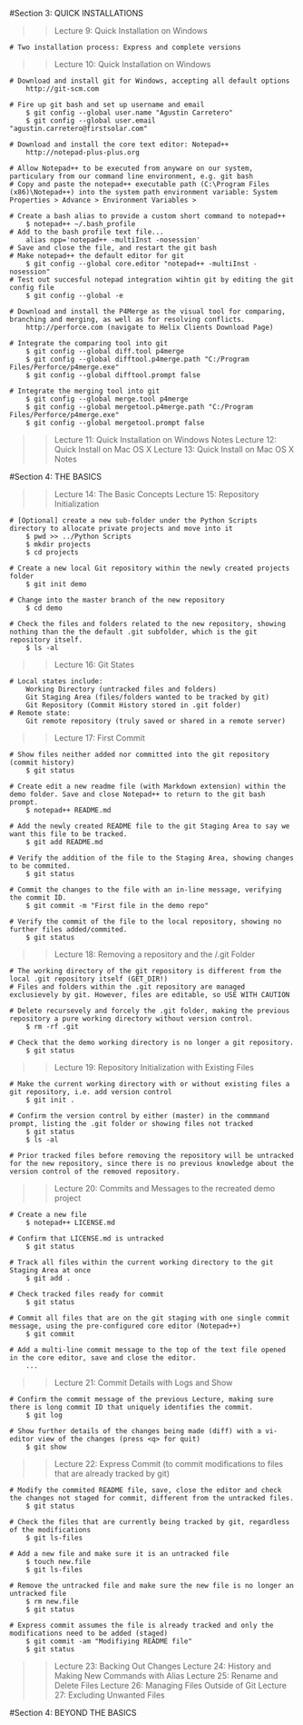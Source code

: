 #Section 3: QUICK INSTALLATIONS

>> Lecture 9: Quick Installation on Windows

	# Two installation process: Express and complete versions

>> Lecture 10: Quick Installation on Windows

	# Download and install git for Windows, accepting all default options
		http://git-scm.com

	# Fire up git bash and set up username and email
		$ git config --global user.name "Agustin Carretero"
		$ git config --global user.email "agustin.carretero@firstsolar.com"

	# Download and install the core text editor: Notepad++
		http://notepad-plus-plus.org
	
	# Allow Notepad++ to be executed from anyware on our system, particulary from our command line environment, e.g. git bash
	# Copy and paste the notepad++ executable path (C:\Program Files (x86)\Notepad++) into the system path environment variable: System Properties > Advance > Environment Variables > 

	# Create a bash alias to provide a custom short command to notepad++
		$ notepad++ ~/.bash_profile
	# Add to the bash profile text file... 
		alias npp='notepad++ -multiInst -nosession'
	# Save and close the file, and restart the git bash
	# Make notepad++ the default editor for git
		$ git config --global core.editor "notepad++ -multiInst -nosession"
	# Test out succesful notepad integration wihtin git by editing the git config file
		$ git config --global -e
		
	# Download and install the P4Merge as the visual tool for comparing, branching and merging, as well as for resolving conflicts.
		http://perforce.com (navigate to Helix Clients Download Page)
	
	# Integrate the comparing tool into git
		$ git config --global diff.tool p4merge
		$ git config --global difftool.p4merge.path "C:/Program Files/Perforce/p4merge.exe"
		$ git config --global difftool.prompt false
	
	# Integrate the merging tool into git
		$ git config --global merge.tool p4merge
		$ git config --global mergetool.p4merge.path "C:/Program Files/Perforce/p4merge.exe"
		$ git config --global mergetool.prompt false

>> Lecture 11: Quick Installation on Windows Notes
>> Lecture 12: Quick Install on Mac OS X
>> Lecture 13: Quick Install on Mac OS X Notes


#Section 4: THE BASICS

>> Lecture 14: The Basic Concepts
>> Lecture 15: Repository Initialization

	# [Optional] create a new sub-folder under the Python Scripts directory to allocate private projects and move into it
		$ pwd >> ../Python Scripts
		$ mkdir projects
		$ cd projects

	# Create a new local Git repository within the newly created projects folder
		$ git init demo
		
	# Change into the master branch of the new repository
		$ cd demo

	# Check the files and folders related to the new repository, showing nothing than the the default .git subfolder, which is the git repository itself.
		$ ls -al
	
>> Lecture 16: Git States

	# Local states include:
		Working Directory (untracked files and folders)
		Git Staging Area (files/folders wanted to be tracked by git)
		Git Repository (Commit History stored in .git folder)
	# Remote state:
		Git remote repository (truly saved or shared in a remote server)
	
>> Lecture 17: First Commit

	# Show files neither added nor committed into the git repository (commit history)
		$ git status

	# Create edit a new readme file (with Markdown extension) within the demo folder. Save and close Notepad++ to return to the git bash prompt.
		$ notepad++ README.md

	# Add the newly created README file to the git Staging Area to say we want this file to be tracked.
		$ git add README.md

	# Verify the addition of the file to the Staging Area, showing changes to be commited.
		$ git status

	# Commit the changes to the file with an in-line message, verifying the commit ID.
		$ git commit -m "First file in the demo repo"

	# Verify the commit of the file to the local repository, showing no further files added/commited.
		$ git status
	
>> Lecture 18: Removing a repository and the /.git Folder

	# The working directory of the git repository is different from the local .git repository itself (GET_DIR!)
	# Files and folders within the .git repository are managed exclusievely by git. However, files are editable, so USE WITH CAUTION

	# Delete recursevely and forcely the .git folder, making the previous repository a pure working directory without version control.
		$ rm -rf .git

	# Check that the demo working directory is no longer a git repository.
		$ git status
	
>> Lecture 19: Repository Initialization with Existing Files

	# Make the current working directory with or without existing files a git repository, i.e. add version control
		$ git init .
		
	# Confirm the version control by either (master) in the commmand prompt, listing the .git folder or showing files not tracked
		$ git status
		$ ls -al 
	
	# Prior tracked files before removing the repository will be untracked for the new repository, since there is no previous knowledge about the version control of the removed repository.

>> Lecture 20: Commits and Messages to the recreated demo project

	# Create a new file 
		$ notepad++ LICENSE.md

	# Confirm that LICENSE.md is untracked
		$ git status

	# Track all files within the current working directory to the git Staging Area at once
		$ git add .
		
	# Check tracked files ready for commit
		$ git status

	# Commit all files that are on the git staging with one single commit message, using the pre-configured core editor (Notepad++)
		$ git commit

	# Add a multi-line commit message to the top of the text file opened in the core editor, save and close the editor.
		...

>> Lecture 21: Commit Details with Logs and Show

	# Confirm the commit message of the previous Lecture, making sure there is long commit ID that uniquely identifies the commit.
		$ git log

	# Show further details of the changes being made (diff) with a vi-editor view of the changes (press <q> for quit)
		$ git show

>> Lecture 22: Express Commit (to commit modifications to files that are already tracked by git)

	# Modify the commited README file, save, close the editor and check the changes not staged for commit, different from the untracked files.
		$ git status

	# Check the files that are currently being tracked by git, regardless of the modifications
		$ git ls-files

	# Add a new file and make sure it is an untracked file
		$ touch new.file
		$ git ls-files
		
	# Remove the untracked file and make sure the new file is no longer an untracked file
		$ rm new.file
		$ git status

	# Express commit assumes the file is already tracked and only the modifications need to be added (staged)
		$ git commit -am "Modifiying README file"
		$ git status

>> Lecture 23: Backing Out Changes
>> Lecture 24: History and Making New Commands with Alias
>> Lecture 25: Rename and Delete Files
>> Lecture 26: Managing Files Outside of Git
>> Lecture 27: Excluding Unwanted Files

#Section 4: BEYOND THE BASICS


